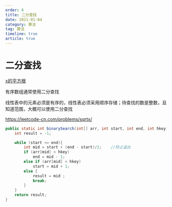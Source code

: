 ```yaml
---
order: 6
title: 二分查找
date: 2021-01-04
category: 算法
tag: 算法
timeline: true
article: true
---
```


# 二分查找

[x的平方根](https://leetcode-cn.com/problems/sqrtx/)

有序数组通常使用二分查找

线性表中的元素必须是有序的，线性表必须采用顺序存储；待查找的数是整数，且知道范围，大概可以使用二分查找

https://leetcode-cn.com/problems/sqrtx/

```java
public static int binarySearch(int[] arr, int start, int end, int hkey){
    int result = -1;

    while (start <= end){
        int mid = start + (end - start)/2;    //防止溢出
        if (arr[mid] > hkey)
            end = mid - 1;
        else if (arr[mid] < hkey)
            start = mid + 1;
        else {
            result = mid ;  
            break;
        }
    }
    return result;
}
```